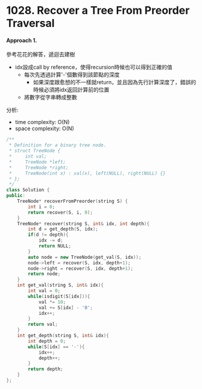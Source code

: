 # 1028. Recover a Tree From Preorder Traversal
#### Approach 1.
參考花花的解答，遞迴去建樹
- idx設成call by reference，使得recursion時候也可以得到正確的值
  - 每次先透過計算'-'個數得到該節點的深度
    - 如果深度跟愈想的不一樣就return，並且因為先行計算深度了，錯誤的時候必須將idx返回計算前的位置
  - 將數字從字串轉成整數

分析:
- time complexity: O(N)
- space complexity: O(N)
```c++
/**
 * Definition for a binary tree node.
 * struct TreeNode {
 *     int val;
 *     TreeNode *left;
 *     TreeNode *right;
 *     TreeNode(int x) : val(x), left(NULL), right(NULL) {}
 * };
 */
class Solution {
public:
    TreeNode* recoverFromPreorder(string S) {
        int i = 0;
        return recover(S, i, 0);
    }
    TreeNode* recover(string S, int& idx, int depth){
        int d = get_depth(S, idx);
        if(d != depth){
            idx -= d;
            return NULL;
        }
        auto node = new TreeNode(get_val(S, idx));
        node->left = recover(S, idx, depth+1);
        node->right = recover(S, idx, depth+1);
        return node;
    }
    int get_val(string S, int& idx){
        int val = 0;
        while(isdigit(S[idx])){
            val *= 10;
            val += S[idx] - '0';
            idx++;
        }
        return val;
    }
    int get_depth(string S, int& idx){
        int depth = 0;
        while(S[idx] == '-'){
            idx++;
            depth++;
        }
        return depth;
    }
};
```
